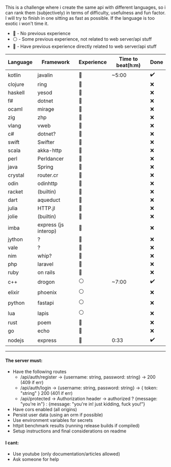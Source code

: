 This is a challenge where i create the same api with different languages, so i can rank them (subjectively) in terms of difficulty, usefulness and fun factor. I will try to finish in one sitting as fast as possible. If the language is too exotic i won't time it.  

- :red_circle: - No previous experience
- :white_circle: - Some previous experience, not related to web server/api stuff
- :large_blue_circle: - Have previous experience directly related to web server/api stuff

| Language | Framework | Experience | Time to beat(h:m) | Done |
| -------- | ------- | ----- | ----------- | -- |
| kotlin  | javalin | :red_circle: | ~5:00 | ✔️ |
| clojure  | ring | :red_circle: | | :x: | 
| haskell  | yesod |	:red_circle: | | :x: |
| f#  |  dotnet |:red_circle: | | :x: |
| ocaml  | mirage | :red_circle: | | :x: |
| zig  | zhp | :red_circle: | | :x: |
| vlang  | vweb | :red_circle: | | :x: |
| c#  | dotnet? | :red_circle: | | :x: |
| swift | Swifter | :red_circle: | | :x: |
| scala | akka-http | :red_circle: | | :x: |
| perl | Perldancer | :red_circle: | | :x: |
| java  | Spring | :red_circle: | | :x: |
| crystal  | router.cr | :red_circle: | | :x: |
| odin  | odinhttp | :red_circle: | | :x: |
| racket  | (builtin) | :red_circle: | | :x: |
| dart  | aqueduct | :red_circle: | | :x: |
| julia  | HTTP.jl | :red_circle: | | :x: |
| jolie  | (builtin) | :red_circle: | | :x: |
| imba  | express (js interop) | :red_circle: | | :x: |
| jython  | ? | :red_circle: | | :x: |
| vale  | ? | :red_circle: | | :x: |
| nim  | whip? | :red_circle: | | :x: |
| php  | laravel | :red_circle: | | :x: |
| ruby  | on rails |:red_circle: | | :x: |
| c++ | drogon | :white_circle: | ~7:00 | ✔️ | 
| elixir  | phoenix | :white_circle: | | :x: |
| python  | fastapi |:white_circle: | | :x: |
| lua  | lapis |:white_circle: | | :x: |
| rust  | poem | :large_blue_circle: | | :x: |
| go  | echo |:large_blue_circle: | | :x: |
| nodejs  | express |:large_blue_circle: | 0:33 | ✔️ |

-----
#### The server must:
- Have the following routes  
	- /api/auth/register -> {username: string, password: string} -> 200 (409 if err)
	- /api/auth/login -> {username: string, password: string} -> { token: "string" } 200 (401 if err)
	- /api/protected -> Authorization header -> authorized ? {message: "you're in"} : {message: "you're in! just kidding, fuck you!"}
- Have cors enabled (all origins)
- Persist user data (using an orm if possible)
- Use environment variables for secrets
- httpit benchmark results (running release builds if compiled)
- Setup instructions and final considerations on readme

#### I cant:
- Use youtube (only documentation/articles allowed)
- Ask someone for help

